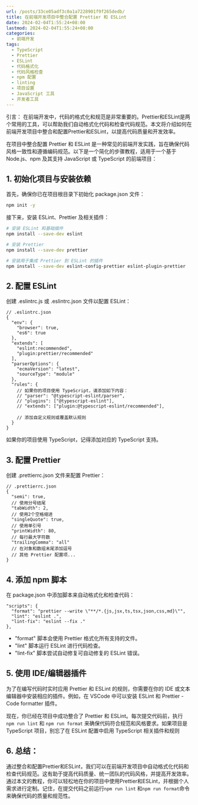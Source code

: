 ```yaml
---
url: /posts/33ce05adf3c0a1a7228901f9f265dedb/
title: 在前端开发项目中整合配置 Prettier 和 ESLint
date: 2024-02-04T1:55:24+08:00
lastmod: 2024-02-04T1:55:24+08:00
categories:
  - 前端开发
tags:
  - TypeScript
  - Prettier
  - ESLint
  - 代码格式化
  - 代码风格检查
  - npm 配置
  - linting
  - 项目设置
  - JavaScript 工具
  - 开发者工具
---
```



引言：
在前端开发中，代码的格式化和规范是非常重要的。Prettier和ESLint是两个常用的工具，可以帮助我们自动格式化代码和检查代码规范。本文将介绍如何在前端开发项目中整合和配置Prettier和ESLint，以提高代码质量和开发效率。

在项目中整合配置 Prettier 和 ESLint 是一种常见的前端开发实践，旨在确保代码风格一致性和遵循编码规范。以下是一个简化的步骤教程，适用于一个基于
Node.js、npm 及其支持 JavaScript 或 TypeScript 的前端项目：

## 1. 初始化项目与安装依赖

首先，确保你已在项目根目录下初始化 package.json 文件：

```Bash
npm init -y 
```

接下来，安装 ESLint、Prettier 及相关插件：

```Bash
# 安装 ESLint 和基础插件
npm install --save-dev eslint

# 安装 Prettier
npm install --save-dev prettier

# 安装用于集成 Prettier 到 ESLint 的插件
npm install --save-dev eslint-config-prettier eslint-plugin-prettier

```

## 2. 配置 ESLint

创建 .eslintrc.js 或 .eslintrc.json 文件以配置 ESLint：

```json5
// .eslintrc.json
{
  "env": {
    "browser": true,
    "es6": true
  },
  "extends": [
    "eslint:recommended",
    "plugin:prettier/recommended"
  ],
  "parserOptions": {
    "ecmaVersion": "latest",
    "sourceType": "module"
  },
  "rules": {
    // 如果你的项目使用 TypeScript，请添加如下内容：
    // "parser": "@typescript-eslint/parser",
    // "plugins": ["@typescript-eslint"],
    // "extends": ["plugin:@typescript-eslint/recommended"],

    // 添加自定义规则或覆盖默认规则
  }
}

```

如果你的项目使用 TypeScript，记得添加对应的 TypeScript 支持。

## 3. 配置 Prettier

创建 .prettierrc.json 文件来配置 Prettier：

```json5
// .prettierrc.json
{
  "semi": true,
  // 使用分号结尾
  "tabWidth": 2,
  // 使用2个空格缩进
  "singleQuote": true,
  // 使用单引号
  "printWidth": 80,
  // 每行最大字符数
  "trailingComma": "all"
  // 在对象和数组末尾添加逗号
  // 其他 Prettier 配置项...
}
```

## 4. 添加 npm 脚本

在 package.json 中添加脚本来自动格式化和检查代码：

```json5
"scripts": {
  "format": "prettier --write \"**/*.{js,jsx,ts,tsx,json,css,md}\"",
  "lint": "eslint .",
  "lint-fix": "eslint --fix ."
},

```

- "format" 脚本会使用 Prettier 格式化所有支持的文件。
- "lint" 脚本运行 ESLint 进行代码检查。
- "lint-fix" 脚本尝试自动修复可自动修复的 ESLint 错误。

## 5. 使用 IDE/编辑器插件

为了在编写代码时实时应用 Prettier 和 ESLint 的规则，你需要在你的 IDE 或文本编辑器中安装相应的插件。例如，在 VSCode 中可以安装
ESLint 和 Prettier - Code formatter 插件。

现在，你已经在项目中成功整合了 Prettier 和 ESLint。每次提交代码前，执行 `npm run lint` 和 `npm run format` 来确保代码符合规范和风格要求。如果项目是
TypeScript 项目，别忘了在 ESLint 配置中启用 TypeScript 相关插件和规则

## 6. 总结：
通过整合和配置Prettier和ESLint，我们可以在前端开发项目中自动格式化代码和检查代码规范。这有助于提高代码质量、统一团队的代码风格，并提高开发效率。通过本文的教程，你可以轻松地在你的项目中使用Prettier和ESLint，并根据个人需求进行定制。记住，在提交代码之前运行`npm run lint`
和`npm run format`命令来确保代码的质量和规范性。
